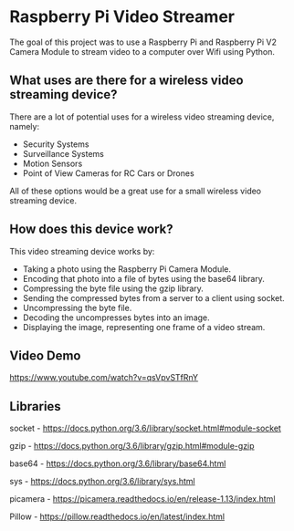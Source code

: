 # Raspberry Pi Video Streamer

The goal of this project was to use a Raspberry Pi and Raspberry Pi V2 Camera Module to stream video to a computer over Wifi using Python.

## What uses are there for a wireless video streaming device?

There are a lot of potential uses for a wireless video streaming device, namely:
* Security Systems
* Surveillance Systems
* Motion Sensors
* Point of View Cameras for RC Cars or Drones

All of these options would be a great use for a small wireless video streaming device.

## How does this device work?

This video streaming device works by:
* Taking a photo using the Raspberry Pi Camera Module.
* Encoding that photo into a file of bytes using the base64 library.
* Compressing the byte file using the gzip library.
* Sending the compressed bytes from a server to a client using socket.
* Uncompressing the byte file.
* Decoding the uncompresses bytes into an image.
* Displaying the image, representing one frame of a video stream.

## Video Demo

https://www.youtube.com/watch?v=qsVpvSTfRnY

## Libraries

socket - https://docs.python.org/3.6/library/socket.html#module-socket

gzip - https://docs.python.org/3.6/library/gzip.html#module-gzip

base64 - https://docs.python.org/3.6/library/base64.html

sys - https://docs.python.org/3.6/library/sys.html

picamera - https://picamera.readthedocs.io/en/release-1.13/index.html

Pillow - https://pillow.readthedocs.io/en/latest/index.html


